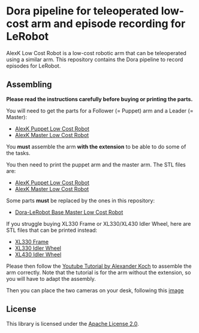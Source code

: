 # Dora pipeline for teleoperated low-cost arm and episode recording for LeRobot

AlexK Low Cost Robot is a low-cost robotic arm that can be teleoperated using a similar arm. This repository contains
the Dora pipeline to record episodes for LeRobot.

## Assembling

**Please read the instructions carefully before buying or printing the parts.**

You will need to get the parts for a Follower (= Puppet) arm and a Leader (= Master):

- [AlexK Puppet Low Cost Robot](https://github.com/AlexanderKoch-Koch/low_cost_robot/?tab=readme-ov-file#follower-arm)
- [AlexK Master Low Cost Robot](https://github.com/AlexanderKoch-Koch/low_cost_robot/?tab=readme-ov-file#follower-arm)

You **must** assemble the arm **with the extension** to be able to do some of the tasks.

You then need to print the puppet arm and the master arm. The STL files are:

- [AlexK Puppet Low Cost Robot](https://github.com/AlexanderKoch-Koch/low_cost_robot/tree/main/hardware/follower/stl)
- [AlexK Master Low Cost Robot](https://github.com/AlexanderKoch-Koch/low_cost_robot/tree/main/hardware/leader/stl)

Some parts **must** be replaced by the ones in this repository:

- [Dora-LeRobot Base Master Low Cost Robot](stl/MASTER_Base.stl)

If you struggle buying XL330 Frame or XL330/XL430 Idler Wheel, here are STL files that can be printed instead:

- [XL330 Frame](stl/XL330_Frame.stl)
- [XL330 Idler Wheel](stl/XL330_Idler_Wheel.stl)
- [XL430 Idler Wheel](stl/XL430_Idler_Wheel.stl)

Please then follow the [Youtube Tutorial by Alexander Koch](https://youtu.be/RckrXOEoWrk?si=ZXDnnlF6BQd_o7v8) to
assemble the arm correctly.
Note that the tutorial is for the arm without the extension, so you will have to adapt the assembly.

Then you can place the two cameras on your desk, following this [image]()

## License

This library is licensed under the [Apache License 2.0](../../LICENSE).